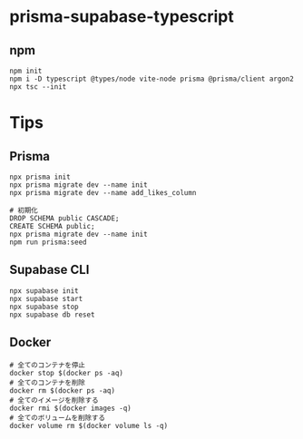 # prisma-supabase-typescript

## npm

```shell
npm init
npm i -D typescript @types/node vite-node prisma @prisma/client argon2
npx tsc --init
```

# Tips

## Prisma

```shell
npx prisma init
npx prisma migrate dev --name init
npx prisma migrate dev --name add_likes_column

# 初期化
DROP SCHEMA public CASCADE;
CREATE SCHEMA public;
npx prisma migrate dev --name init
npm run prisma:seed
```

## Supabase CLI

```shell
npx supabase init
npx supabase start
npx supabase stop
npx supabase db reset
```

## Docker

```shell
# 全てのコンテナを停止
docker stop $(docker ps -aq)
# 全てのコンテナを削除
docker rm $(docker ps -aq)
# 全てのイメージを削除する
docker rmi $(docker images -q)
# 全てのボリュームを削除する
docker volume rm $(docker volume ls -q)
```
